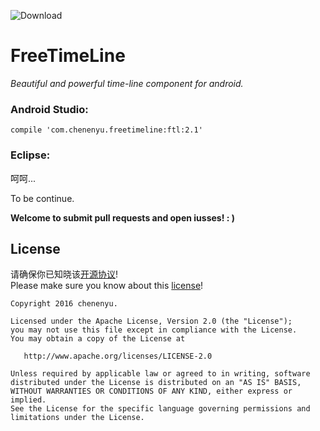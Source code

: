 ![Download](https://api.bintray.com/packages/chenenyu/maven/FreeTimeLine/images/download.svg)  
# FreeTimeLine
*Beautiful and powerful time-line component for android.*   

### Android Studio:  
`compile 'com.chenenyu.freetimeline:ftl:2.1'`
### Eclipse:  
呵呵...  

To be continue.  


**Welcome to submit pull requests and open iusses!  : )**

## License

请确保你已知晓该[开源协议](http://www.apache.org/licenses/LICENSE-2.0)!  
Please make sure you know about this [license](http://www.apache.org/licenses/LICENSE-2.0)!  

```
Copyright 2016 chenenyu.

Licensed under the Apache License, Version 2.0 (the "License");
you may not use this file except in compliance with the License.
You may obtain a copy of the License at

   http://www.apache.org/licenses/LICENSE-2.0

Unless required by applicable law or agreed to in writing, software
distributed under the License is distributed on an "AS IS" BASIS,
WITHOUT WARRANTIES OR CONDITIONS OF ANY KIND, either express or implied.
See the License for the specific language governing permissions and
limitations under the License.
```